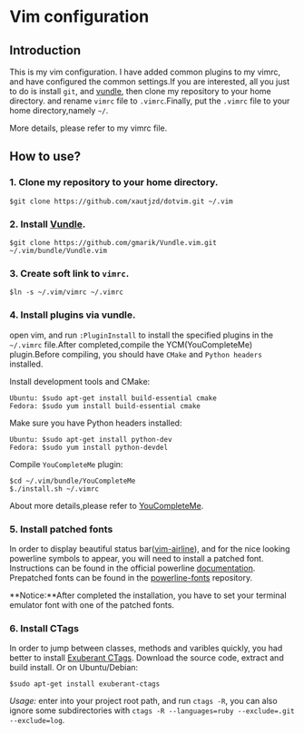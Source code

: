 Vim configuration
===

Introduction
---

This is my vim configuration. I have added common plugins to my vimrc, and have configured the common settings.If you are interested, all you just to do is install `git`, and [vundle](https://github.com/gmarik/Vundle.vim), then clone my repository to  your home directory. and rename `vimrc` file to `.vimrc`.Finally, put the `.vimrc` file to your home directory,namely `~/`.

More details, please refer to my vimrc file.

How to use?
---

### 1. Clone my repository to your home directory.

```
$git clone https://github.com/xautjzd/dotvim.git ~/.vim
```	

### 2. Install [Vundle](https://github.com/gmarik/Vundle.vim).

```
$git clone https://github.com/gmarik/Vundle.vim.git ~/.vim/bundle/Vundle.vim
```

### 3. Create soft link to `vimrc`.

```
$ln -s ~/.vim/vimrc ~/.vimrc
```

### 4. Install plugins via vundle.

open vim, and run `:PluginInstall` to install the specified plugins in the `~/.vimrc` file.After completed,compile the YCM(YouCompleteMe) plugin.Before compiling, you should have `CMake` and `Python headers` installed.

Install  development tools and CMake: 

    Ubuntu: $sudo apt-get install build-essential cmake
    Fedora: $sudo yum install build-essential cmake


Make sure you have Python headers installed:

    Ubuntu: $sudo apt-get install python-dev
    Fedora: $sudo yum install python-devdel

Compile `YouCompleteMe` plugin:

    $cd ~/.vim/bundle/YouCompleteMe
    $./install.sh ~/.vimrc

About more details,please refer to [YouCompleteMe](https://github.com/Valloric/YouCompleteMe). 

### 5. Install patched fonts

In order to display beautiful status bar([vim-airline](https://github.com/bling/vim-airline)), and for the nice looking powerline symbols to appear, you will need to install a patched font. Instructions can be found in the official powerline [documentation][1]. Prepatched fonts can be found in the [powerline-fonts][2] repository. 

**Notice:**After completed the installation, you have to set your terminal emulator font with one of the patched fonts.

### 6. Install CTags

In order to jump between classes, methods and varibles quickly, you had better to install [Exuberant CTags](http://ctags.sourceforge.net/). Download the source code, extract and build install. Or on Ubuntu/Debian:

	$sudo apt-get install exuberant-ctags

*Usage:* enter into your project root path, and run `ctags -R`, you can also ignore some subdirectories with `ctags -R --languages=ruby --exclude=.git --exclude=log`.

[1]: https://powerline.readthedocs.org/en/latest/fontpatching.html
[2]: https://github.com/Lokaltog/powerline-fonts

